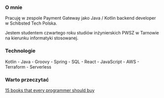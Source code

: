 ### O mnie
Pracuję w zespole Payment Gateway jako Java / Kotlin backend developer w Schibsted Tech Polska.

Jestem studentem czwartego roku studiów inżynierskich PWSZ w Tarnowie na kierunku informatyki stosowanej.

### Technologie
Kotlin - Java - Groovy - Spring - SQL - React - JavaScript - AWS - Terraform - Serverless

### Warto przeczytać
[15 books that every programmer should buy](https://gsari.medium.com/15-books-that-every-programmer-should-buy-85525b509633)
